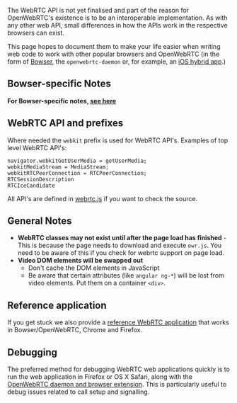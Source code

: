The WebRTC API is not yet finalised and part of the reason for OpenWebRTC's existence is to be an interoperable implementation. As with any other web API, small differences in how the APIs work in the respective browsers can exist.

This page hopes to document them to make your life easier when writing web code to work with other popular browsers and OpenWebRTC (in the form of [Bowser](https://github.com/EricssonResearch/bowser), the `openwebrtc-daemon` or, for example, an [iOS hybrid app](https://github.com/EricssonResearch/openwebrtc-examples/wiki/Developing-a-hybrid-iOS-app).)

## Bowser-specific Notes
**For Bowser-specific notes, [see here](https://github.com/EricssonResearch/bowser/wiki/Developing-for-Bowser)**

## WebRTC API and prefixes
Where needed the `webkit` prefix is used for WebRTC API's. Examples of top level WebRTC API's:
```
navigator.webkitGetUserMedia = getUserMedia;
webkitMediaStream = MediaStream;
webkitRTCPeerConnection = RTCPeerConnection;
RTCSessionDescription
RTCIceCandidate
```
All API's are defined in [webrtc.js](https://github.com/EricssonResearch/openwebrtc/blob/master/bridge/client/webrtc.js) if you want to check the source.

## General Notes

* **WebRTC classes may not exist until after the page load has finished** - This is because the page needs to download and execute `owr.js`. You need to be aware of this if you check for webrtc support on page load.
* **Video DOM elements will be swapped out**
  * Don't cache the DOM elements in JavaScript
  * Be aware that certain attributes (like `angular ng-*`) will be lost from video elements. Put them on a container `<div>`.

## Reference application
If you get stuck we also provide a [reference WebRTC application](https://github.com/EricssonResearch/openwebrtc-examples/tree/master/web) that works in Bowser/OpenWebRTC, Chrome and Firefox.

## Debugging
The preferred method for debugging WebRTC web applications quickly is to run the web application in Firefox or OS X Safari, along with the [OpenWebRTC daemon and browser extension](https://github.com/EricssonResearch/openwebrtc-browser-extensions). This is particularly useful to debug issues related to call setup and signalling.